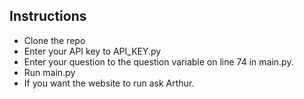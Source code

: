 ## Instructions
* Clone the repo
* Enter your API key to API_KEY.py
* Enter your question to the question variable on line 74 in main.py.
* Run main.py
* If you want the website to run ask Arthur.
